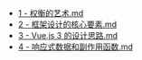 - [ 1 - 权衡的艺术.md ]( 1%20-%20权衡的艺术.md )
- [ 2 - 框架设计的核心要素.md ]( 2%20-%20框架设计的核心要素.md )
- [ 3 - Vue.js 3 的设计思路.md ]( 3%20-%20Vue.js%203%20的设计思路.md )
- [ 4 - 响应式数据和副作用函数.md ]( 4%20-%20响应式数据和副作用函数.md )